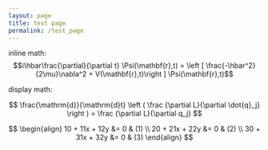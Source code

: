 ```yaml
---
layout: page
title: test page
permalink: /test_page
---
```


inline math: $$i\hbar\frac{\partial}{\partial t} \Psi(\mathbf{r},t) = \left [ \frac{-\hbar^2}{2\mu}\nabla^2 + V(\mathbf{r},t)\right ] \Psi(\mathbf{r},t)$$

display math:

$$ 
\frac{\mathrm{d}}{\mathrm{d}t} \left ( \frac {\partial  L}{\partial \dot{q}_j} \right ) =  \frac {\partial L}{\partial q_j}
$$

$$
\begin{align}
10 + 11x + 12y &= 0 & (1) \\
20 + 21x + 22y &= 0 & (2) \\
30 + 31x + 32y &= 0 & (3)
\end{align}
$$
